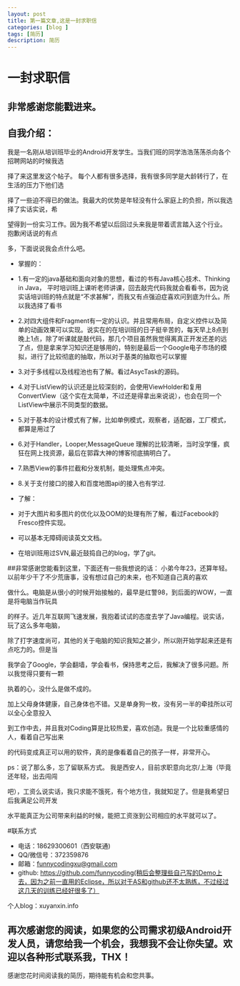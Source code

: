 ```yaml
---
layout: post
title: 第一篇文章,这是一封求职信
categories: [blog ]
tags: [简历]
description: 简历
---
```

# 一封求职信
##  非常感谢您能戳进来。
 
## 自我介绍：
我是一名刚从培训班毕业的Android开发学生。当我们班的同学浩浩荡荡杀向各个招聘网站的时候我选

择了来这里发这个帖子。 每个人都有很多选择，我有很多同学是大龄转行了，在生活的压力下他们选

择了一些迫不得已的做法。我最大的优势是年轻没有什么家庭上的负担，所以我选择了实话实说，希

望得到一份实习工作。因为我不希望以后回过头来我是带着谎言踏入这个行业。 抱歉闲话说的有点

多，下面说说我会点什么吧。

 * 掌握的：
 * 1.有一定的java基础和面向对象的思想，看过的书有Java核心技术、Thinking in Java， 平时培训班上课听老师讲课，回去敲完代码我就会看看书，因为说实话培训班的特点就是“不求甚解”，而我又有点强迫症喜欢问到底为什么。所以我选择了看书
 *  2.对四大组件和Fragment有一定的认识。并且常用布局，自定义控件以及简单的动画效果可以实现。说实在的在培训班的日子挺辛苦的，每天早上8点到晚上1点，除了听课就是敲代码，那几个项目虽然我觉得离真正开发还差的远了点，但是拿来学习知识还是够用的，特别是最后一个Google电子市场的模拟，进行了比较彻底的抽取，所以对于基类的抽取也可以掌握

 * 3.对于多线程以及线程池也有了解。看过AsycTask的源码。

 * 4.对于ListView的认识还是比较深刻的，会使用ViewHolder和复用ConvertView（这个实在太简单，不过还是得拿出来说说），也会在同一个ListView中展示不同类型的数据。
 * 5.对于基本的设计模式有了解，比如单例模式，观察者，适配器，工厂模式，都算是用过了
 * 6.对于Handler，Looper,MessageQueue 理解的比较清晰，当时没学懂，疯狂在网上找资源，最后在郭霖大神的博客彻底搞明白了。
 * 7.熟悉View的事件拦截和分发机制，能处理焦点冲突。
 * 8.关于支付接口的接入和百度地图api的接入也有学过.
 

 * 了解：
 * 对于大图片和多图片的优化以及OOM的处理有所了解，看过Facebook的Fresco控件实现。
 * 可以基本无障碍阅读英文文档。
 * 在培训班用过SVN,最近鼓捣自己的blog，学了git。

##非常感谢您能看到这里，下面还有一些我想说的话：
  小弟今年23，还算年轻。以前年少干了不少荒唐事，没有想过自己的未来，也不知道自己真的喜欢

做什么。电脑是从很小的时候开始接触的，最早是红警98，到后面的WOW，一直是将电脑当作玩具

的样子。近几年互联网飞速发展，我抱着试试的态度去学了Java编程。说实话，玩了这么多年电脑，

除了打字速度尚可，其他的关于电脑的知识我知之甚少，所以刚开始学起来还是有点吃力的。但是当

我学会了Google，学会翻墙，学会看书，保持思考之后，我解决了很多问题。所以我觉得只要有一颗

执着的心，没什么是做不成的。

   加上父母身体健康，自己身体也不错。又是单身狗一枚，没有另一半的牵挂所以可以全心全意投入

到工作中去，并且我对Coding算是比较热爱，喜欢创造。我是一个比较重感情的人，看着自己写出来

的代码变成真正可以用的软件，真的是像看着自己的孩子一样，非常开心。

ps：说了那么多，忘了留联系方式。 我是西安人，目前求职意向北京/上海（毕竟还年轻，出去闯闯

吧），工资么说实话，我只求能不饿死，有个地方住，我就知足了。但是我希望日后我满足公司开发

水平能真正为公司带来利益的时候，能把工资涨到公司相应的水平就可以了。

#联系方式 
 * 电话：18629300601（西安联通)  
 * QQ/微信号：372359876
 * 邮箱：funnycodingxu@gmail.com 
 * github: https://github.com/funnycoding(稍后会整理些自己写的Demo上去，因为之前一直用的Eclipse，所以对于AS和github还不太熟练，不过经过这几天的训练已经好很多了）

 个人blog：xuyanxin.info 

再次感谢您的阅读，如果您的公司需求初级Android开发人员，请您给我一个机会，我想我不会让你失望。欢迎以各种形式联系我，THX！
-------------------------------------------------

感谢您花时间阅读我的简历，期待能有机会和您共事。
